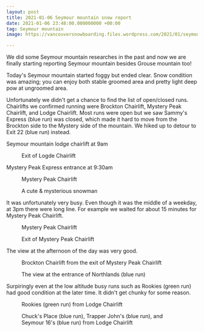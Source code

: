 ```yaml
---
layout: post
title: 2021-01-06 Seymour mountain snow report
date: 2021-01-06 23:48:00.000000000 +00:00
tag: Seymour mountain
image: https://vancouversnowboarding.files.wordpress.com/2021/01/seymour.jpg

---
```

<!-- wp:paragraph -->
<p>We did some Seymour mountain researches in the past and now we are finally starting reporting Seymour mountain besides Grouse mountain too!</p>
<!-- /wp:paragraph -->

<!-- wp:paragraph -->
<p>Today's Seymour mountain started foggy but ended clear. Snow condition was amazing; you can enjoy both stable groomed area and pretty light deep pow at ungroomed area.</p>
<!-- /wp:paragraph -->

<!-- wp:paragraph -->
<p>Unfortunately we didn't get a chance to find the list of open/closed runs. Chairlifts we confirmed running were Brockton Chairlift, Mystery Peak Chairlift, and Lodge Chairlift. Most runs were open but we saw Sammy's Express (blue run) was closed, which made it hard to move from the Brockton side to the Mystery side of the mountain. We hiked up to detour to Exit 22 (blue run) instead.</p>
<!-- /wp:paragraph -->

<!-- wp:paragraph -->
<p></p>
<!-- /wp:paragraph -->

<!-- wp:paragraph -->
<p>Seymour mountain lodge chairlift at 9am</p>
<!-- /wp:paragraph -->

<!-- wp:image -->
<figure class="wp-block-image"><img src="https://lh3.googleusercontent.com/pw/ACtC-3dEz1LZIpsKdioLKG8XL2tx5fHcPWGwGnPIpZi0B2LxR33Bt16Nb6bZLAr-h7tuYXAmFaNwVY4s2hfcSRroJKV1_NfGN-BiYK_k_GZ9QPk45bhMfCugqGhRz7csI2_ECpdMViP2kCZ-JiTbey3vDHo_4Q=w1824-h1368-no?authuser=0" alt="" /><figcaption>Exit of Logde Chairlift</figcaption></figure>
<!-- /wp:image -->

<!-- wp:paragraph -->
<p>Mystery Peak Express entrance at 9:30am</p>
<!-- /wp:paragraph -->

<!-- wp:image -->
<figure class="wp-block-image"><img src="https://lh3.googleusercontent.com/pw/ACtC-3crwiFScdAHdGhXHiEHgnSU6boK0I4T8HcUmuwrguBAU7aPeX-Hrd-OqvAYC75LhIUEr6Y4EQShBNHrqKvmRJMBvJ4yYDMFqOueHb0j0A95VunjRmjoF4zWBfTQXh4nDzJHKRL9LXWjMuI3LDYCn4YGuw=w1824-h1368-no?authuser=0" alt="" /><figcaption>Mystery Peak Chairlift</figcaption></figure>
<!-- /wp:image -->

<!-- wp:image -->
<figure class="wp-block-image"><img src="https://lh3.googleusercontent.com/pw/ACtC-3cRAejoDYlqLL9CzBcrzDNbInTEuDcQAPSpRupaQU_LIy7HRTjOu5sXQbTN62nLCMqBpZybjc_WcxFyCm8IiC2mslFMlT8PWiMWjkmxIDUIa6evpKwxidmZsxNRww97EMUz9VssEGbxX-IFzl_LN2enFQ=w1824-h1368-no?authuser=0" alt="" /><figcaption>A cute &amp; mysterious snowman</figcaption></figure>
<!-- /wp:image -->

<!-- wp:paragraph -->
<p>It was unfortunately very busy. Even though it was the middle of a weekday, at 3pm there were long line. For example we waited for about 15 minutes for Mystery Peak Chairlift.</p>
<!-- /wp:paragraph -->

<!-- wp:image {"id":193,"sizeSlug":"large","linkDestination":"none"} -->
<figure class="wp-block-image size-large"><img src="https://vancouversnowboarding.files.wordpress.com/2021/01/image-3.png?w=1024" alt="" class="wp-image-193" /><figcaption>Mystery Peak Chairlift</figcaption></figure>
<!-- /wp:image -->

<!-- wp:image -->
<figure class="wp-block-image"><img src="https://lh3.googleusercontent.com/pw/ACtC-3fkpVMOW_GDyrpoDckMPBnrnpYHwghd92jdpOlXk1aR7LODZY-wCO9Us8RFJSyWuqvnpVQ2dTxy4fDHMl4xxmc-wfEngBkWaJw3dEyR4F-qGlOlJNKnmrbpY2UDKQOb9-q_YCB6qJn9omkLMrxYLbS6Rw=w1824-h1368-no?authuser=0" alt="" /><figcaption>Exit of Mystery Peak Chairlift</figcaption></figure>
<!-- /wp:image -->

<!-- wp:paragraph -->
<p>The view at the afternoon of the day was very good.</p>
<!-- /wp:paragraph -->

<!-- wp:image -->
<figure class="wp-block-image"><img src="https://lh3.googleusercontent.com/pw/ACtC-3fDOCMzBS68ywMsfVJGdoZVUGEHU8kIHmW5_ODAdXDd4txxPyGEFZeTs_ou-f6y2CxKO6Qak0nVQ5jjV6c51mx_6i9vu-iKtWoV__mwjrv8fL8lF80XMMjKzwO73lYh_fyI-evdlEyUE8_gOAZ9owwUBQ=w1824-h1368-no?authuser=0" alt="" /><figcaption>Brockton Chairlift from the exit of Mystery Peak Chairlift</figcaption></figure>
<!-- /wp:image -->

<!-- wp:image -->
<figure class="wp-block-image"><img src="https://lh3.googleusercontent.com/pw/ACtC-3fc7qq63_zIOgewC6BtnO2oGuBVvW65C296NHNwVnwn7cVzOqMIV41FKILKUbr5K3Be2GEIN6pvz7s9c8Q26Te4ljDaPRXUGQz429SCckb-ZViLwNCGVdNoaIxCxkH7lmpCLenriVaFl64CS2r8LIu3-g=w1824-h1368-no?authuser=0" alt="" /><figcaption>The view at the entrance of Northlands (blue run)</figcaption></figure>
<!-- /wp:image -->

<!-- wp:paragraph -->
<p>Surpiringly even at the low altitude busy runs such as Rookies (green run) had good condition at the later time. It didn't get chunky for some reason.</p>
<!-- /wp:paragraph -->

<!-- wp:image -->
<figure class="wp-block-image"><img src="https://lh3.googleusercontent.com/pw/ACtC-3cT7cqpJQI5qDjsbv_9FzO1P_Iram52JPDN4QgASAxOQSAEsZrMU2I5b8T4ldaEz1mqAaK3H_PHfN4QSVpBhaOdSnz-Ytv71gDeH13DPbhZtcvofIu0m_8evgvEgMWmHrZ62hszY67nlid6aZm77Z7ivA=w1824-h1368-no?authuser=0" alt="" /><figcaption>Rookies (green run) from Lodge Chairlift</figcaption></figure>
<!-- /wp:image -->

<!-- wp:image -->
<figure class="wp-block-image"><img src="https://lh3.googleusercontent.com/pw/ACtC-3elYrAukdD0wc_mzNCZY7SNvw4wHctvvjznEs6BMq45rey01YiWTHhCQbB7nrGdLVbmI3AE5o3Zwdw43BA_zhvedNEt0zvA-13ETOond_Q2ApXtxzb5cRY_dn4K2q0jCtznhEXVF_Fs2n7k-_JZkJTs0g=w1824-h1368-no?authuser=0" alt="" /><figcaption>Chuck's Place (blue run), Trapper John's (blue run), and Seymour 16's (blue run) from Lodge Chairlift</figcaption></figure>
<!-- /wp:image -->
